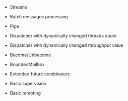 
* Streams

* Batch messages processing

* Pipe
* Dispatcher with dynamically changed threads count
* Dispatcher with dynamically changed throughput value
* Become/Unbecome
* BoundedMailbox
* Extended future combinators
* Basic supervision
* Basic remoting